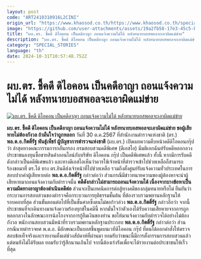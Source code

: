 ```yaml
---
layout: post
code: "ART2410310916L2CINI"
origin_url: "https://www.khaosod.co.th/https://www.khaosod.co.th/special-stories/news_9483140"
image: "https://github.com/user-attachments/assets/19a2fb58-17e3-45c5-b0de-084794f78d79"
title: "ผบ.ตร. ชี้คดี ดิไอคอน เป็นคดีอาญา ถอนแจ้งความไม่ได้ หลังทนายบอสพอลจะเอาผิดแม่ข่าย"
description: "ผบ.ตร. ชี้คดี ดิไอคอน เป็นคดีอาญา ถอนแจ้งความไม่ได้ หลังทนายบอสพอลจะเอาผิดแม่ข่าย ขอผู้เสียหายไม่ต้องกังวล ถ้ามั่นใจว่าถูกหลอก"
category: "SPECIAL_STORIES"
language: "th"
date: 2024-10-31T10:57:48.752Z
---
```


# ผบ.ตร. ชี้คดี ดิไอคอน เป็นคดีอาญา ถอนแจ้งความไม่ได้ หลังทนายบอสพอลจะเอาผิดแม่ข่าย

[![ผบ.ตร. ชี้คดี ดิไอคอน เป็นคดีอาญา ถอนแจ้งความไม่ได้ หลังทนายบอสพอลจะเอาผิดแม่ข่าย](https://www.khaosod.co.th/wpapp/uploads/2024/10/police-17.jpg "ผบ.ตร. ชี้คดี ดิไอคอน เป็นคดีอาญา ถอนแจ้งความไม่ได้ หลังทนายบอสพอลจะเอาผิดแม่ข่าย")](https://www.khaosod.co.th/wpapp/uploads/2024/10/police-17.jpg)

**ผบ.ตร. ชี้คดี ดิไอคอน เป็นคดีอาญา ถอนแจ้งความไม่ได้ หลังทนายบอสพอลจะเอาผิดแม่ข่าย ขอผู้เสียหายไม่ต้องกังวล ถ้ามั่นใจว่าถูกหลอก**
วันที่ 30 ต.ค.2567 ที่สำนักงานตำรวจแห่งชาติ (ตร.) **พล.ต.อ.กิตติ์รัฐ พันธุ์เพ็ชร์ ผู้บัญชาการตำรวจแห่งชาติ** (ผบ.ตร.) เปิดเผยความคืบหน้าคดีดิไอคอนกรุ๊ป ว่า ล่าสุดทางคณะกรรมการกลั่นกรอง กรมสอบสวนคดีพิเศษ (ดีเอสไอ) มีมติเอกฉันท์รับคดีหลอกลวงประชาชนลงทุนซื้อขายสินค้าออนไลน์กับบริษัท ดิไอคอน กรุ๊ป เป็นคดีพิเศษแล้ว
ทั้งนี้ หากมีการรับคดีดังกล่าวเป็นคดีพิเศษแล้ว และทางดีเอสไอเห็นว่าควรใช้เจ้าหน้าที่ตำรวจเข้าไปช่วยเหลือก็สามารถร้องขอมาที่ ตร.ได้ ทาง ตร.ยินดีส่งเจ้าหน้าที่ไปช่วยเหลือ รวมถึงตั้งศูนย์รับแจ้งความทั่วประเทศในการสอบปากคำผู้เสียหายต่อ
**พล.ต.อ.กิตติ์รัฐ** กล่าวต่อว่า ส่วนกรณีมีข่าวทนายความของผู้ต้องหาจะนำผู้เสียหายมาถอนแจ้งความกับตำรวจนั้น **คดีดังกล่าวไม่สามารถถอนแจ้งความได้ เนื่องจากบางข้อหาเป็นความผิดทางอาญาต้องดำเนินคดีต่อ** ส่วนจะเป็นเทคนิคการต่อสู้ทางคดีของกลุ่มทนายหรือไม่ ยืนยันว่ากระบวนการสอบสวนของตำรวจคือกระบวนการยุติธรรมชั้นต้น ที่ต้องรวบรวมพยานหลักฐานให้รอบคอบที่สุด ส่วนขั้นตอนต่อไปที่เป็นชั้นศาลซึ่งตนไม่ขอก้าวล่วง
**พล.ต.อ.กิตติ์รัฐ** กล่าวอีกว่า จากนี้ประชาชนที่จะเดินทางมาแจ้งความร้องทุกข์ในคดีนี้ หากมั่นใจว่าตัวเองได้รับความเสียหายจากการถูกหลอกลวงในลักษณะการฉ้อโกงจากการกู้ยืมเงินของท่าน ขอให้มาแจ้งความกับตำรวจได้อย่างไม่ต้องกังวล พนักงานสอบสวนมีหน้าที่รวบรวมพยานหลักฐานประกอบ
**พล.ต.อ.กิตติ์รัฐ** กล่าวต่อว่า ส่วนกรณีนายตำรวจยศ พ.ต.อ. มีลักษณะเป็นบอสขึ้นพูดบนเวทีดิไอคอน กรุ๊ป ที่ตนได้ออกคำสั่งให้ตรวจสอบข้อเท็จจริงและรายงานตั้งแต่ช่วงสัปดาห์ที่ผ่านมา ยอมรับว่าขณะนี้มีการตั้งกรรมการสอบสวนแล้ว แต่ตนยังไม่ได้รับผล ยอมรับว่ารู้สึกนานเกินไป จากนี้ต้องเร่งรัดเพื่อจะได้รายงานต่อประชาชนให้เร็วที่สุด